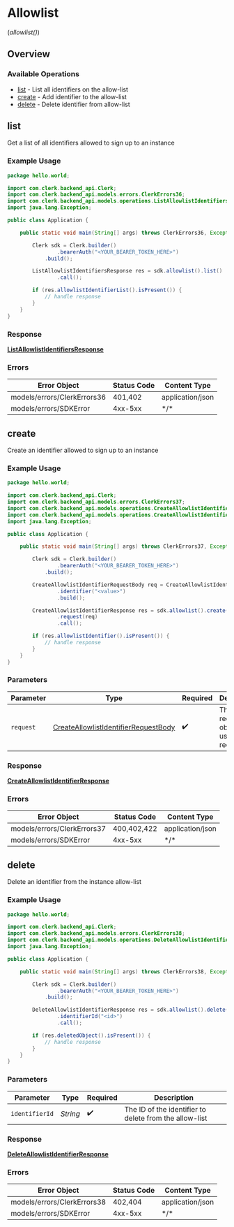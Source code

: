 # Allowlist
(*allowlist()*)

## Overview

### Available Operations

* [list](#list) - List all identifiers on the allow-list
* [create](#create) - Add identifier to the allow-list
* [delete](#delete) - Delete identifier from allow-list

## list

Get a list of all identifiers allowed to sign up to an instance

### Example Usage

```java
package hello.world;

import com.clerk.backend_api.Clerk;
import com.clerk.backend_api.models.errors.ClerkErrors36;
import com.clerk.backend_api.models.operations.ListAllowlistIdentifiersResponse;
import java.lang.Exception;

public class Application {

    public static void main(String[] args) throws ClerkErrors36, Exception {

        Clerk sdk = Clerk.builder()
                .bearerAuth("<YOUR_BEARER_TOKEN_HERE>")
            .build();

        ListAllowlistIdentifiersResponse res = sdk.allowlist().list()
                .call();

        if (res.allowlistIdentifierList().isPresent()) {
            // handle response
        }
    }
}
```

### Response

**[ListAllowlistIdentifiersResponse](../../models/operations/ListAllowlistIdentifiersResponse.md)**

### Errors

| Error Object                | Status Code                 | Content Type                |
| --------------------------- | --------------------------- | --------------------------- |
| models/errors/ClerkErrors36 | 401,402                     | application/json            |
| models/errors/SDKError      | 4xx-5xx                     | \*\/*                       |


## create

Create an identifier allowed to sign up to an instance

### Example Usage

```java
package hello.world;

import com.clerk.backend_api.Clerk;
import com.clerk.backend_api.models.errors.ClerkErrors37;
import com.clerk.backend_api.models.operations.CreateAllowlistIdentifierRequestBody;
import com.clerk.backend_api.models.operations.CreateAllowlistIdentifierResponse;
import java.lang.Exception;

public class Application {

    public static void main(String[] args) throws ClerkErrors37, Exception {

        Clerk sdk = Clerk.builder()
                .bearerAuth("<YOUR_BEARER_TOKEN_HERE>")
            .build();

        CreateAllowlistIdentifierRequestBody req = CreateAllowlistIdentifierRequestBody.builder()
                .identifier("<value>")
                .build();

        CreateAllowlistIdentifierResponse res = sdk.allowlist().create()
                .request(req)
                .call();

        if (res.allowlistIdentifier().isPresent()) {
            // handle response
        }
    }
}
```

### Parameters

| Parameter                                                                                               | Type                                                                                                    | Required                                                                                                | Description                                                                                             |
| ------------------------------------------------------------------------------------------------------- | ------------------------------------------------------------------------------------------------------- | ------------------------------------------------------------------------------------------------------- | ------------------------------------------------------------------------------------------------------- |
| `request`                                                                                               | [CreateAllowlistIdentifierRequestBody](../../models/operations/CreateAllowlistIdentifierRequestBody.md) | :heavy_check_mark:                                                                                      | The request object to use for the request.                                                              |

### Response

**[CreateAllowlistIdentifierResponse](../../models/operations/CreateAllowlistIdentifierResponse.md)**

### Errors

| Error Object                | Status Code                 | Content Type                |
| --------------------------- | --------------------------- | --------------------------- |
| models/errors/ClerkErrors37 | 400,402,422                 | application/json            |
| models/errors/SDKError      | 4xx-5xx                     | \*\/*                       |


## delete

Delete an identifier from the instance allow-list

### Example Usage

```java
package hello.world;

import com.clerk.backend_api.Clerk;
import com.clerk.backend_api.models.errors.ClerkErrors38;
import com.clerk.backend_api.models.operations.DeleteAllowlistIdentifierResponse;
import java.lang.Exception;

public class Application {

    public static void main(String[] args) throws ClerkErrors38, Exception {

        Clerk sdk = Clerk.builder()
                .bearerAuth("<YOUR_BEARER_TOKEN_HERE>")
            .build();

        DeleteAllowlistIdentifierResponse res = sdk.allowlist().delete()
                .identifierId("<id>")
                .call();

        if (res.deletedObject().isPresent()) {
            // handle response
        }
    }
}
```

### Parameters

| Parameter                                              | Type                                                   | Required                                               | Description                                            |
| ------------------------------------------------------ | ------------------------------------------------------ | ------------------------------------------------------ | ------------------------------------------------------ |
| `identifierId`                                         | *String*                                               | :heavy_check_mark:                                     | The ID of the identifier to delete from the allow-list |

### Response

**[DeleteAllowlistIdentifierResponse](../../models/operations/DeleteAllowlistIdentifierResponse.md)**

### Errors

| Error Object                | Status Code                 | Content Type                |
| --------------------------- | --------------------------- | --------------------------- |
| models/errors/ClerkErrors38 | 402,404                     | application/json            |
| models/errors/SDKError      | 4xx-5xx                     | \*\/*                       |
